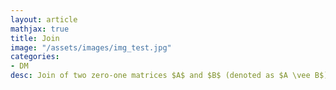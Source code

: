 ```yaml
---
layout: article
mathjax: true
title: Join
image: "/assets/images/img_test.jpg"
categories:
- DM
desc: Join of two zero-one matrices $A$ and $B$ (denoted as $A \vee B$) is the Disjunction of their entries.

































































































































































































































































































































































 
imagealt: 
---
```


Join of two zero-one matrices $A$ and $B$ (denoted as $A \vee B$) is the [Disjunction]({% post_url 2020-01-08-disjunction %}) of their entries.


































































































































































































































































































































































$$A \vee B = [a_{ij} \vee b_{ij}]$$
































































































































































































































































































































































